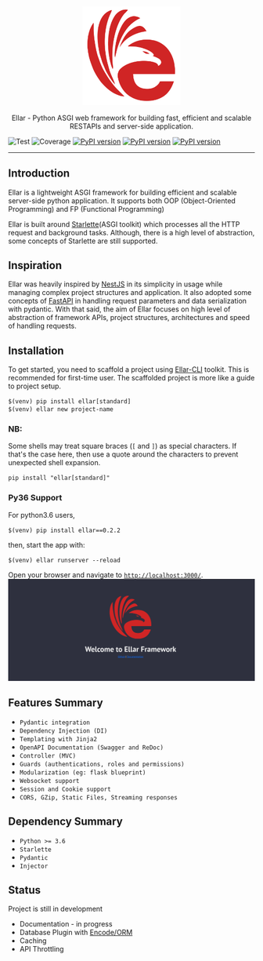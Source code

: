 <p align="center">
  <a href="#" target="blank"><img src="img/EllarLogoIconOnly.png" width="200" alt="Ellar Logo" /></a>
</p>

<p align="center"> Ellar - Python ASGI web framework for building fast, efficient and scalable RESTAPIs and server-side application. </p>

![Test](https://github.com/eadwinCode/ellar/actions/workflows/test_full.yml/badge.svg)
![Coverage](https://img.shields.io/codecov/c/github/eadwinCode/ellar)
[![PyPI version](https://badge.fury.io/py/ellar.svg)](https://badge.fury.io/py/ellar)
[![PyPI version](https://img.shields.io/pypi/v/ellar.svg)](https://pypi.python.org/pypi/ellar)
[![PyPI version](https://img.shields.io/pypi/pyversions/ellar.svg)](https://pypi.python.org/pypi/ellar)

---
## Introduction
Ellar is a lightweight ASGI framework for building efficient and scalable server-side python application.
It supports both OOP (Object-Oriented Programming) and FP (Functional Programming)

Ellar is built around [Starlette](https://www.starlette.io/)(ASGI toolkit) which processes all the HTTP request and background tasks. Although, there is a high level 
of abstraction, some concepts of Starlette are still supported.

## Inspiration
Ellar was heavily inspired by [NestJS](https://docs.nestjs.com/) in its simplicity in usage while managing complex project structures and application. 
It also adopted some concepts of [FastAPI](https://fastapi.tiangolo.com/) in handling request parameters and data serialization with pydantic.
With that said, the aim of Ellar focuses on high level of abstraction of framework APIs, project structures, architectures and speed of handling requests.

## Installation
To get started, you need to scaffold a project using [Ellar-CLI](https://eadwincode.github.io/ellar-cli/) toolkit. This is recommended for first-time user.
The scaffolded project is more like a guide to project setup.

```shell
$(venv) pip install ellar[standard]
$(venv) ellar new project-name
```

### NB:
Some shells may treat square braces (`[` and `]`) as special characters. If that's the case here, then use a quote around the characters to prevent unexpected shell expansion.
```shell
pip install "ellar[standard]"
```

### Py36 Support
For python3.6 users, 
```shell
$(venv) pip install ellar==0.2.2
```

then, start the app with:
```shell
$(venv) ellar runserver --reload
```

Open your browser and navigate to [`http://localhost:3000/`](http://localhost:3000/).
![Swagger UI](img/ellar_framework.png)

## Features Summary
- `Pydantic integration`
- `Dependency Injection (DI)`
- `Templating with Jinja2`
- `OpenAPI Documentation (Swagger and ReDoc)`
- `Controller (MVC)`
- `Guards (authentications, roles and permissions)`
- `Modularization (eg: flask blueprint)`
- `Websocket support`
- `Session and Cookie support`
- `CORS, GZip, Static Files, Streaming responses`

## Dependency Summary
- `Python >= 3.6`
- `Starlette`
- `Pydantic`
- `Injector`

## Status

Project is still in development

- Documentation - in progress
- Database Plugin with [Encode/ORM](https://github.com/encode/orm)
- Caching 
- API Throttling
